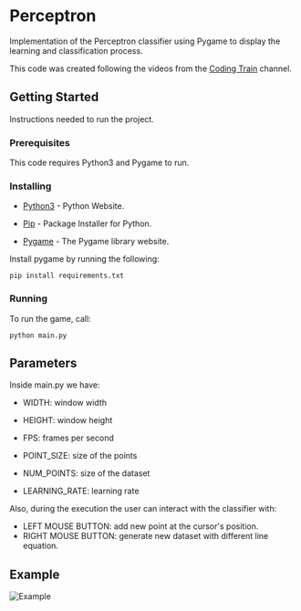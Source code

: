 # Perceptron

Implementation of the Perceptron classifier using Pygame to display the learning and classification process.

This code was created following the videos from the [Coding Train](https://www.youtube.com/user/shiffman) channel.

## Getting Started

Instructions needed to run the project.

### Prerequisites

This code requires Python3 and Pygame to run.

### Installing

* [Python3](https://www.python.org/download/releases/3.0/) - Python Website.

* [Pip](https://pip.pypa.io/en/stable/installing/) - Package Installer for Python.

* [Pygame](https://www.pygame.org/news) - The Pygame library website.

Install pygame by running the following:

```
pip install requirements.txt
```

### Running

To run the game, call:

```
python main.py
```

## Parameters

Inside main.py we have:

* WIDTH: window width
* HEIGHT: window height

* FPS: frames per second
* POINT_SIZE: size of the points

* NUM_POINTS: size of the dataset
* LEARNING_RATE: learning rate

Also, during the execution the user can interact with the classifier with:

* LEFT MOUSE BUTTON: add new point at the cursor's position.
* RIGHT MOUSE BUTTON: generate new dataset with different line equation.

## Example

![Example](rhrlima.github.com/perceptron.git/img/ex1.png)